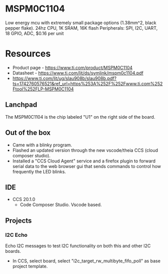 # MSPM0C1104
Low energy mcu with extremely small package options (1.38mm^2, black pepper flake).
24hz CPU, 1K SRAM, 16K flash
Peripherals: SPI, I2C, UART, 18 GPIO, ADC,
$0.16 per unit

# Resources
* Product page - https://www.ti.com/product/MSPM0C1104
* Datasheet - https://www.ti.com/lit/ds/symlink/mspm0c1104.pdf
* https://www.ti.com/lit/ug/slau908b/slau908b.pdf?ts=1742760576521&ref_url=https%253A%252F%252Fwww.ti.com%252Ftool%252FLP-MSPM0C1104

## Lanchpad
The MSPM0C1104 is the chip labeled "U1" on the right side of the board.

## Out of the box
* Came with a blinky program.
* Flashed an updated version through the new vscode/theia CCS (cloud composer studio).
* Installed a "CCS Cloud Agent" service and a firefox plugin to forward serial data to the web browser gui that sends commands to control how frequently the LED blinks.

## IDE
* CCS 20.1.0
  * Code Composer Studio. Vscode based.

## Projects
### I2C Echo
Echo I2C messages to test I2C functionality on both this and other I2C boards.
* In CCS, select board, select "i2c_target_rw_multibyte_fifo_poll" as base project template.
